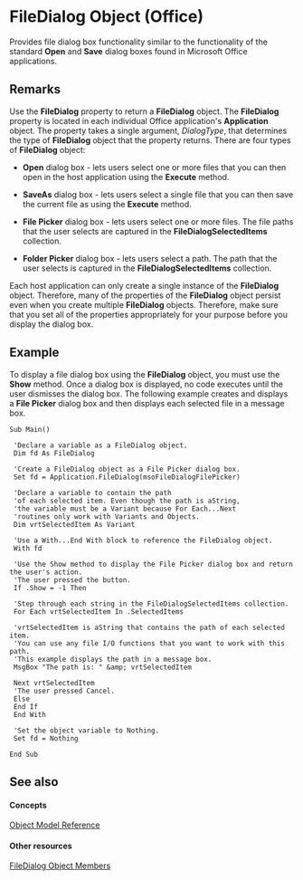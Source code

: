 
# FileDialog Object (Office)

Provides file dialog box functionality similar to the functionality of the standard  **Open** and **Save** dialog boxes found in Microsoft Office applications.


## Remarks

Use the  **FileDialog** property to return a **FileDialog** object. The **FileDialog** property is located in each individual Office application's **Application** object. The property takes a single argument, _DialogType_, that determines the type of **FileDialog** object that the property returns. There are four types of **FileDialog** object:


-  **Open** dialog box - lets users select one or more files that you can then open in the host application using the **Execute** method.
    
-  **SaveAs** dialog box - lets users select a single file that you can then save the current file as using the **Execute** method.
    
-  **File Picker** dialog box - lets users select one or more files. The file paths that the user selects are captured in the **FileDialogSelectedItems** collection.
    
-  **Folder Picker** dialog box - lets users select a path. The path that the user selects is captured in the **FileDialogSelectedItems** collection.
    
Each host application can only create a single instance of the  **FileDialog** object. Therefore, many of the properties of the **FileDialog** object persist even when you create multiple **FileDialog** objects. Therefore, make sure that you set all of the properties appropriately for your purpose before you display the dialog box.


## Example

To display a file dialog box using the  **FileDialog** object, you must use the **Show** method. Once a dialog box is displayed, no code executes until the user dismisses the dialog box. The following example creates and displays a **File Picker** dialog box and then displays each selected file in a message box.


```
Sub Main() 
 
 'Declare a variable as a FileDialog object. 
 Dim fd As FileDialog 
 
 'Create a FileDialog object as a File Picker dialog box. 
 Set fd = Application.FileDialog(msoFileDialogFilePicker) 
 
 'Declare a variable to contain the path 
 'of each selected item. Even though the path is aString, 
 'the variable must be a Variant because For Each...Next 
 'routines only work with Variants and Objects. 
 Dim vrtSelectedItem As Variant 
 
 'Use a With...End With block to reference the FileDialog object. 
 With fd 
 
 'Use the Show method to display the File Picker dialog box and return the user's action. 
 'The user pressed the button. 
 If .Show = -1 Then 
 
 'Step through each string in the FileDialogSelectedItems collection. 
 For Each vrtSelectedItem In .SelectedItems 
 
 'vrtSelectedItem is aString that contains the path of each selected item. 
 'You can use any file I/O functions that you want to work with this path. 
 'This example displays the path in a message box. 
 MsgBox "The path is: " &amp; vrtSelectedItem 
 
 Next vrtSelectedItem 
 'The user pressed Cancel. 
 Else 
 End If 
 End With 
 
 'Set the object variable to Nothing. 
 Set fd = Nothing 
 
End Sub
```


## See also


#### Concepts


[Object Model Reference](499c789a-aba2-0fad-649a-0ea964cd3b5e.md)
#### Other resources


[FileDialog Object Members](b6b7e87e-9420-0649-2feb-6d8f36bb53bc.md)
